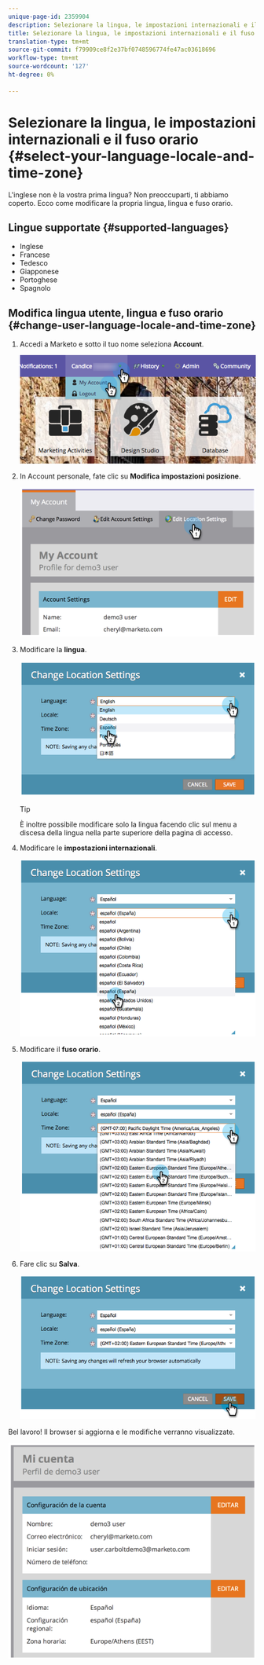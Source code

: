 ```yaml
---
unique-page-id: 2359904
description: Selezionare la lingua, le impostazioni internazionali e il fuso orario - Marketo Docs - Documentazione prodotto
title: Selezionare la lingua, le impostazioni internazionali e il fuso orario
translation-type: tm+mt
source-git-commit: f79909ce8f2e37bf0748596774fe47ac03618696
workflow-type: tm+mt
source-wordcount: '127'
ht-degree: 0%

---
```



# Selezionare la lingua, le impostazioni internazionali e il fuso orario {#select-your-language-locale-and-time-zone}

L&#39;inglese non è la vostra prima lingua? Non preoccuparti, ti abbiamo coperto. Ecco come modificare la propria lingua, lingua e fuso orario.

## Lingue supportate {#supported-languages}

* Inglese
* Francese
* Tedesco
* Giapponese
* Portoghese
* Spagnolo

## Modifica lingua utente, lingua e fuso orario {#change-user-language-locale-and-time-zone}

1. Accedi a Marketo e sotto il tuo nome seleziona **Account**.

   ![](assets/myaccount.png)

1. In Account personale, fate clic su **Modifica impostazioni posizione**.

   ![](assets/image2014-9-9-11-3a9-3a47.png)

1. Modificare la **lingua**.

   ![](assets/image2014-9-9-11-3a10-3a4.png)

   >[!TIP]
   >
   >È inoltre possibile modificare solo la lingua facendo clic sul menu a discesa della lingua nella parte superiore della pagina di accesso.

1. Modificare le **impostazioni internazionali**.

   ![](assets/image2014-9-9-11-3a10-3a29.png)

1. Modificare il **fuso orario**.

   ![](assets/image2014-9-9-11-3a10-3a56.png)

1. Fare clic su **Salva**.

   ![](assets/image2014-9-9-11-3a11-3a18.png)

Bel lavoro! Il browser si aggiorna e le modifiche verranno visualizzate.

![](assets/image2014-9-9-11-3a12-3a2.png)
